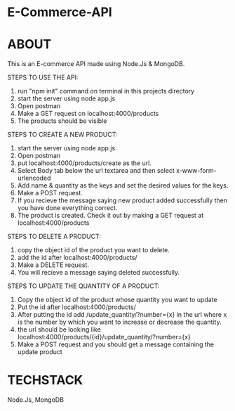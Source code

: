 # E-Commerce-API



# ABOUT
This is an E-commerce API made using Node.Js & MongoDB. 

STEPS TO USE THE API:
1) run "npm init" command on terminal in this projects directory
2) start the server using node app.js
3) Open postman
4) Make a GET request on localhost:4000/products
5) The products should be visible

STEPS TO CREATE A NEW PRODUCT: 
1) start the server using node app.js
2) Open postman
3) put localhost:4000/products/create as the url. 
4) Select Body tab below the url textarea and then select x-www-form-urlencoded
5) Add name & quantity as the keys and set the desired values for the keys.
6) Make a POST request.
7) If you recieve the message saying new product added successfully then you have done everything correct.
8) The product is created. Check it out by making a GET request at localhost:4000/products

STEPS TO DELETE A PRODUCT:
1) copy the object id of the product you want to delete.
2) add the id after localhost:4000/products/
3) Make a DELETE request.
4) You will recieve a message saying deleted successfully.

STEPS TO UPDATE THE QUANTITY OF A PRODUCT:
1) Copy the object id of the product whose quantity you want to update
2) Put the id after localhost:4000/products/
3) After putting the id add /update_quantity/?number={x} in the url where x is the number by which you want to increase or decrease the quantity.
4) the url should be looking like localhost:4000/products/{id}/update_quantity/?number={x}
5) Make a POST request and you should get a message containing the update product


# TECHSTACK
Node.Js, MongoDB
